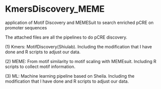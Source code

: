 # KmersDiscovery_MEME
application of Motif Discovery and MEMESuit to search enriched pCRE on promoter sequences 

The attached files are all the pipelines to do pCRE discovery.

(1) Kmers: MotifDiscovery(Shiulab). Including the modification that I have done and R scripts to adjust our data.

(2) MEME: From motif similarity to motif scaling with MEMEsuit. Including R scripts to collect motif information.

(3) ML: Machine learning pipeline based on Sheila. Including the modification that I have done and R scripts to adjust our data.
